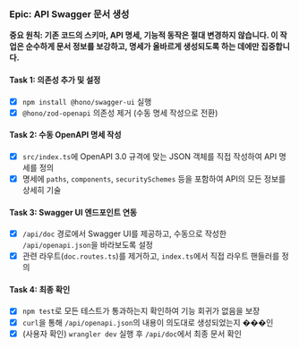 ### **Epic: API Swagger 문서 생성**

**중요 원칙: 기존 코드의 스키마, API 명세, 기능적 동작은 절대 변경하지 않습니다. 이 작업은 순수하게 문서 정보를 보강하고, 명세가 올바르게 생성되도록 하는 데에만 집중합니다.**

#### **Task 1: 의존성 추가 및 설정**

- [x] `npm install @hono/swagger-ui` 실행
- [x] `@hono/zod-openapi` 의존성 제거 (수동 명세 작성으로 전환)

#### **Task 2: 수동 OpenAPI 명세 작성**

- [x] `src/index.ts`에 OpenAPI 3.0 규격에 맞는 JSON 객체를 직접 작성하여 API 명세를 정의
- [x] 명세에 `paths`, `components`, `securitySchemes` 등을 포함하여 API의 모든 정보를 상세히 기술

#### **Task 3: Swagger UI 엔드포인트 연동**

- [x] `/api/doc` 경로에서 Swagger UI를 제공하고, 수동으로 작성한 `/api/openapi.json`을 바라보도록 설정
- [x] 관련 라우트(`doc.routes.ts`)를 제거하고, `index.ts`에서 직접 라우트 핸들러를 정의

#### **Task 4: 최종 확인**

- [x] `npm test`로 모든 테스트가 통과하는지 확인하여 기능 회귀가 없음을 보장
- [x] `curl`을 통해 `/api/openapi.json`의 내용이 의도대로 생성되었는지 ���인
- [x] (사용자 확인) `wrangler dev` 실행 후 `/api/doc`에서 최종 문서 확인